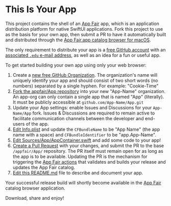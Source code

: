 # This Is Your App

This project contains the shell of an [App Fair](https://www.appfair.net) app,
which is an application distribution platform for native SwiftUI applications.
Fork this project to use as the basis for your own app, 
then submit a PR to have it automatically built and distributed
through the [App Fair.app catalog browser for macOS](https://www.appfair.net).

The only requirement to distribute your app is a 
[free GitHub account](https://github.com/signup) with an
[associated `.edu` e-mail address](https://github.com/settings/profile), 
as well as an idea for a fun or useful app.

To get started building your own app using only your web browser:

1. Create a [new free GitHub Organization](https://github.com/account/organizations/new?plan=team_free). 
   The organization's name will uniquely identify your app and 
   should consist of two short words (no numbers) separated by a single hyphen.
   For example: "Cookie-Time"
2. [Fork the appfair/App repository](https://github.com/appfair/App/fork) 
   into your new "App-Name" organization. 
   An app-org can only contain a single app that is named "App" (literally). 
   It must be publicly accessible at `github.com/App-Name/App.git`
3. Update your App settings: enable Issues and Discussions for 
   your `App-Name/App` fork. 
   Issues & Discussions are required to remain active to facilitate
   communication channels between the developer and end-users of the app. 
4. [Edit Info.plist](../../edit/main/Info.plist) and update 
   the `CFBundleName` to be "App Name" (the app name with a space) 
   and `CFBundleIdentifier` to be "app.App-Name".
5. [Edit Sources/App/AppContainer.swift](../../edit/main/Sources/App/AppContainer.swift) 
   and add some code to your app!
6. [Create a Pull Request](../../compare) with your changes, and submit 
   the PR to the base `/appfair/App/` repository. 
   The PR itself must remain open for as long as the app is to be available.
   Updating the PR is the mechanism for triggering 
   the [App Fair actions](https://github.com/appfair/App/actions) 
   that validates and builds your release and updates the App Fair catalog.
7. [Edit this README.md](../../edit/main/README.md) file to
   describe and document your app. 

Your successful release build will shortly become available in 
the [App Fair](https://www.appfair.net) catalog browser application.

Download, share and enjoy!

